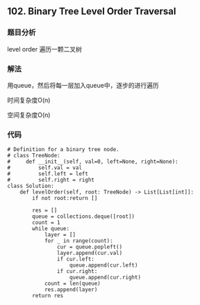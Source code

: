 ## 102. Binary Tree Level Order Traversal

### 题目分析
level order 遍历一颗二叉树

### 解法
用queue，然后将每一层加入queue中，逐步的进行遍历

时间复杂度O(n)

空间复杂度O(n)


### 代码
```
# Definition for a binary tree node.
# class TreeNode:
#     def __init__(self, val=0, left=None, right=None):
#         self.val = val
#         self.left = left
#         self.right = right
class Solution:
    def levelOrder(self, root: TreeNode) -> List[List[int]]:
        if not root:return []
        
        res = []
        queue = collections.deque([root])
        count = 1
        while queue:
            layer = []
            for _ in range(count):
                cur = queue.popleft()
                layer.append(cur.val)
                if cur.left:
                    queue.append(cur.left)
                if cur.right:
                    queue.append(cur.right)
            count = len(queue)
            res.append(layer)
        return res
```
